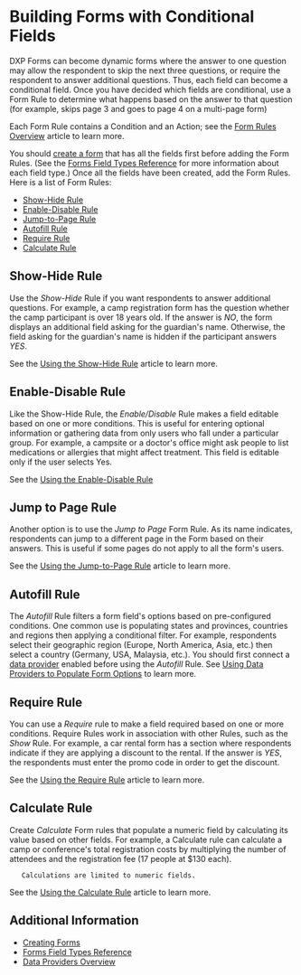 # Building Forms with Conditional Fields

DXP Forms can become dynamic forms where the answer to one question may allow the respondent to skip the next three questions, or require the respondent to answer additional questions. Thus, each field can become a conditional field. Once you have decided which fields are conditional, use a Form Rule to determine what happens based on the answer to that question (for example, skips page 3 and goes to page 4 on a multi-page form)

 Each Form Rule contains a Condition and an Action; see the [Form Rules Overview](./form-rules/form-rules-overview.md) article to learn more.

You should [create a form](../creating-forms.md) that has all the fields first before adding the Form Rules. (See the [Forms Field Types Reference](../forms-field-types-reference.md) for more information about each field type.) Once all the fields have been created, add the Form Rules. Here is a list of Form Rules:

* [Show-Hide Rule](#show-hide-rule)
* [Enable-Disable Rule](#enable-disable-rule)
* [Jump-to-Page Rule](#jump-to-page-rule)
* [Autofill Rule](#autofill-rule)
* [Require Rule](#require-rule)
* [Calculate Rule](#calculate-rule)

## Show-Hide Rule

Use the _Show-Hide_ Rule if you want respondents to answer additional questions. For example, a camp registration form has the question whether the camp participant is over 18 years old. If the answer is _NO_, the form displays an additional field asking for the guardian's name. Otherwise, the field asking for the guardian's name is hidden if the participant answers _YES_.

See the [Using the Show-Hide Rule](./form-rules/using-the-show-hide-rule.md) article to learn more.

## Enable-Disable Rule

Like the Show-Hide Rule, the _Enable/Disable_ Rule makes a field editable based on one or more conditions. This is useful for entering optional information or gathering data from only users who fall under a particular group. For example, a campsite or a doctor's office might ask people to list medications or allergies that might affect treatment. This field is editable only if the user selects Yes.

See the [Using the Enable-Disable Rule](./form-rules/using-the-enable-disable-rule.md)

## Jump to Page Rule

Another option is to use the _Jump to Page_ Form Rule. As its name indicates, respondents can jump to a different page in the Form based on their answers. This is useful if some pages do not apply to all the form's users.

See the [Using the Jump-to-Page Rule](./form-rules/using-the-jump-to-page-rule.md) article to learn more.

## Autofill Rule

The _Autofill_ Rule filters a form field's options based on pre-configured conditions. One common use is populating states and provinces, countries and regions then applying a conditional filter. For example, respondents select their geographic region (Europe, North America, Asia, etc.) then select a country (Germany, USA, Malaysia, etc.). You should first connect a [data provider](../data-providers-overview.md) enabled before using the _Autofill_ Rule. See [Using Data Providers to Populate Form Options]((../using-data-providers-to-populate-form-options.md)) to learn more.

## Require Rule

You can use a _Require_ rule to make a field required based on one or more conditions. Require Rules work in association with other Rules, such as the _Show_ Rule. For example, a car rental form has a section where respondents indicate if they are applying a discount to the rental. If the answer is _YES_, the respondents must enter the promo code in order to get the discount.

See the [Using the Require Rule](./forms-rules/using-the-require-rule.md) article to learn more.

## Calculate Rule

Create _Calculate_ Form rules that populate a numeric field by calculating its value based on other fields. For example, a Calculate rule can calculate a camp or conference's total registration costs by multiplying the number of attendees and the registration fee (17 people at $130 each).

```important::
   Calculations are limited to numeric fields.
```

See the [Using the Calculate Rule](./forms-rules/using-the-calculate-rule.md) article to learn more.

## Additional Information

* [Creating Forms](../creating-forms.md)
* [Forms Field Types Reference](../forms-field-types-reference.md)
* [Data Providers Overview](../data-providers-overview.md)
